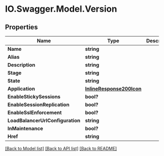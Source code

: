 # IO.Swagger.Model.Version
## Properties

Name | Type | Description | Notes
------------ | ------------- | ------------- | -------------
**Name** | **string** |  | [optional] 
**Alias** | **string** |  | [optional] 
**Description** | **string** |  | [optional] 
**Stage** | **string** |  | [optional] 
**State** | **string** |  | [optional] 
**Application** | [**InlineResponse200Icon**](InlineResponse200Icon.md) |  | [optional] 
**EnableStickySessions** | **bool?** |  | [optional] 
**EnableSessionReplication** | **bool?** |  | [optional] 
**EnableSslEnforcement** | **bool?** |  | [optional] 
**LoadBalancerUrlConfiguration** | **string** |  | [optional] 
**InMaintenance** | **bool?** |  | [optional] 
**Href** | **string** |  | [optional] 

[[Back to Model list]](../README.md#documentation-for-models) [[Back to API list]](../README.md#documentation-for-api-endpoints) [[Back to README]](../README.md)

